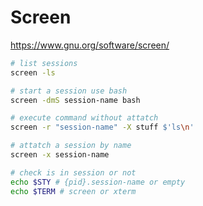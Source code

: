 # Screen

https://www.gnu.org/software/screen/

```sh
# list sessions
screen -ls

# start a session use bash
screen -dmS session-name bash

# execute command without attatch
screen -r "session-name" -X stuff $'ls\n'

# attatch a session by name
screen -x session-name

# check is in session or not
echo $STY # {pid}.session-name or empty
echo $TERM # screen or xterm
```
